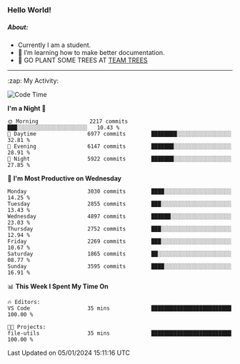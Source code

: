 ### Hello World!

##### About:
- Currently I am a student.
- 🌱 I’m learning how to make better documentation.
- 🌱 GO PLANT SOME TREES AT [TEAM TREES](https://teamtrees.org/)

---
  <summary>:zap: My Activity:</summary>
  
<!--START_SECTION:waka-->
![Code Time](http://img.shields.io/badge/Code%20Time-1%2C268%20hrs%2025%20mins-blue)

**I'm a Night 🦉** 

```text
🌞 Morning                2217 commits        ███░░░░░░░░░░░░░░░░░░░░░░   10.43 % 
🌆 Daytime                6977 commits        ████████░░░░░░░░░░░░░░░░░   32.81 % 
🌃 Evening                6147 commits        ███████░░░░░░░░░░░░░░░░░░   28.91 % 
🌙 Night                  5922 commits        ███████░░░░░░░░░░░░░░░░░░   27.85 % 
```
📅 **I'm Most Productive on Wednesday** 

```text
Monday                   3030 commits        ████░░░░░░░░░░░░░░░░░░░░░   14.25 % 
Tuesday                  2855 commits        ███░░░░░░░░░░░░░░░░░░░░░░   13.43 % 
Wednesday                4897 commits        ██████░░░░░░░░░░░░░░░░░░░   23.03 % 
Thursday                 2752 commits        ███░░░░░░░░░░░░░░░░░░░░░░   12.94 % 
Friday                   2269 commits        ███░░░░░░░░░░░░░░░░░░░░░░   10.67 % 
Saturday                 1865 commits        ██░░░░░░░░░░░░░░░░░░░░░░░   08.77 % 
Sunday                   3595 commits        ████░░░░░░░░░░░░░░░░░░░░░   16.91 % 
```


📊 **This Week I Spent My Time On** 

```text
🔥 Editors: 
VS Code                  35 mins             █████████████████████████   100.00 % 

🐱‍💻 Projects: 
file-utils               35 mins             █████████████████████████   100.00 % 
```


 Last Updated on 05/01/2024 15:11:16 UTC
<!--END_SECTION:waka-->
